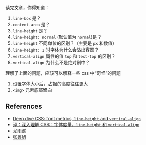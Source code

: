 读完文章，你得知道：

1. `line-box` 是？
1. `content-area` 是？
1. `line-height` 是？
1. `line-height: normal` (默认值为 `normal`)是？
1. `line-height` 不同单位的区别？（主要是 `px` 和数值）
1. `line-height: 1` 时字体为什么会溢出容器？ 
1. `vertical-align` 属性的值 `top` 和 `text-top` 的区别？
1. `vertical-align` 为什么不是绝对剧中？

理解了上面的问题，应该可以解释一些 css 中“奇怪”的问题

1. 设置字体大小后，占据的高度往往更大
1. `<img>` 元素底部留白

## References

- [Deep dive CSS: font metrics, `line-height` and `vertical-align`](http://iamvdo.me/en/blog/css-font-metrics-line-height-and-vertical-align)
- [译：深入理解 CSS：字体度量、`line-height` 和 `vertical-align`](https://zhuanlan.zhihu.com/p/25808995)
- [尤雨溪](https://www.zhihu.com/question/21558138/answer/18615056)
- [张鑫旭](https://www.zhangxinxu.com/wordpress/2015/08/css-deep-understand-vertical-align-and-line-height/)
